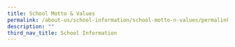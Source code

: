 ```yaml
---
title: School Motto & Values
permalink: /about-us/school-information/school-motto-n-values/permalink/
description: ""
third_nav_title: School Information
---
```


